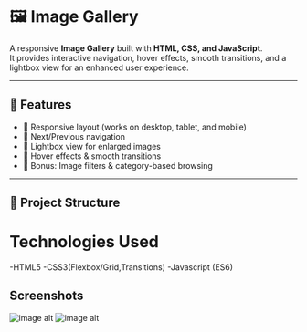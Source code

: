 # 🖼️ Image Gallery  

A responsive **Image Gallery** built with **HTML, CSS, and JavaScript**.  
It provides interactive navigation, hover effects, smooth transitions, and a lightbox view for an enhanced user experience.  

---

## 🚀 Features  
- 📌 Responsive layout (works on desktop, tablet, and mobile)  
- 📌 Next/Previous navigation  
- 📌 Lightbox view for enlarged images  
- 📌 Hover effects & smooth transitions  
- 📌 Bonus: Image filters & category-based browsing  

---

## 📂 Project Structure  


# Technologies Used
-HTML5
-CSS3(Flexbox/Grid,Transitions)
-Javascript (ES6)

## Screenshots
![image alt](<img width="2000" height="2588" alt="image" src="https://github.com/user-attachments/assets/17ba4817-738c-441f-a692-7d697666aa23" />)
![image alt](<img width="2000" height="2588" alt="image" src="https://github.com/user-attachments/assets/3e5b0323-a2b8-46c7-8ef0-7b8c2ab22915" />)





